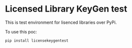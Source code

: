 # Licensed Library KeyGen test

This is test environment for lisenced libraries over PyPi.

To use this poc:
```bash
pip install licensekeygentest
```

